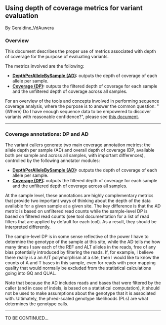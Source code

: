 ## Using depth of coverage metrics for variant evaluation

By Geraldine_VdAuwera

<h3>Overview</h3>

<p>This document describes the proper use of metrics associated with depth of coverage for the purpose of evaluating variants.</p>

<p>The metrics involved are the following:</p>

<ul><li><strong><a rel="nofollow" href="https://www.broadinstitute.org/gatk/guide/tooldocs/org_broadinstitute_gatk_tools_walkers_annotator_DepthPerAlleleBySample.php">DepthPerAlleleBySample (AD)</a>:</strong> outputs the depth of coverage of each allele per sample.</li>
<li><strong><a rel="nofollow" href="https://www.broadinstitute.org/gatk/guide/tooldocs/org_broadinstitute_gatk_tools_walkers_annotator_Coverage.php">Coverage (DP)</a>:</strong> outputs the filtered depth of coverage for each sample and the unfiltered depth of coverage across all samples.</li>
</ul><p>For an overview of the tools and concepts involved in performing sequence coverage analysis, where the purpose is to answer the common question: "(Where) Do I have enough sequence data to be empowered to discover variants with reasonable confidence?", please see <a rel="nofollow" href="https://www.broadinstitute.org/gatk/guide/article?id=40">this document</a>.</p>

<hr></hr><h3>Coverage annotations: DP and AD</h3>

<p>The variant callers generate two main coverage annotation metrics: the allele depth per sample (AD) and overall depth of coverage (DP, available both per sample and across all samples, with important differences), controlled by the following annotator modules:</p>

<ul><li><strong><a rel="nofollow" href="https://www.broadinstitute.org/gatk/guide/tooldocs/org_broadinstitute_gatk_tools_walkers_annotator_DepthPerAlleleBySample.php">DepthPerAlleleBySample (AD)</a>:</strong> outputs the depth of coverage of each allele per sample.</li>
<li><strong><a rel="nofollow" href="https://www.broadinstitute.org/gatk/guide/tooldocs/org_broadinstitute_gatk_tools_walkers_annotator_Coverage.php">Coverage (DP)</a>:</strong> outputs the filtered depth of coverage for each sample and the unfiltered depth of coverage across all samples.</li>
</ul><p>At the sample level, these annotations are highly complementary metrics that provide two important ways of thinking about the depth of the data available for a given sample at a given site. The key difference is that the AD metric is based on unfiltered read counts while the sample-level DP is based on filtered read counts (see tool documentation for a list of read filters that are applied by default for each tool). As a result, they should be interpreted differently.</p>

<p>The sample-level DP is in some sense reflective of the power I have to determine the genotype of the sample at this site, while the AD tells me how many times I saw each of the REF and ALT alleles in the reads, free of any bias potentially introduced by filtering the reads. If, for example, I believe there really is a an A/T polymorphism at a site, then I would like to know the counts of A and T bases in this sample, even for reads with poor mapping quality that would normally be excluded from the statistical calculations going into GQ and QUAL.</p>

<p>Note that because the AD includes reads and bases that were filtered by the caller (and in case of indels, is based on a statistical computation), it  should not be used to make assumptions about the genotype that it is associated with. Ultimately, the phred-scaled genotype likelihoods (PLs) are what determines the genotype calls.</p>

<hr></hr><p>TO BE CONTINUED...</p>

